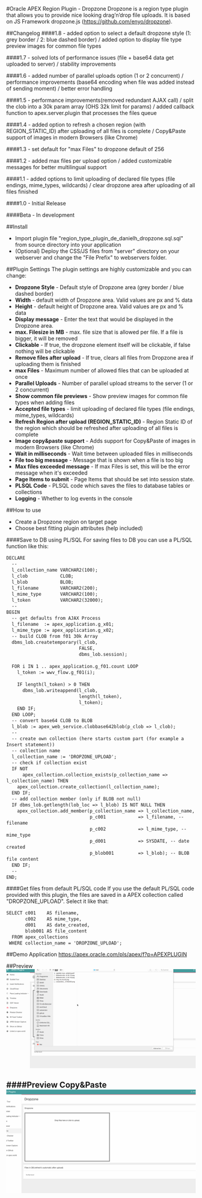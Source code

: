 #Oracle APEX Region Plugin - Dropzone
Dropzone is a region type plugin that allows you to provide nice looking drag’n’drop file uploads.
It is based on JS Framework dropzone.js (https://github.com/enyo/dropzone).

##Changelog
####1.8 - added option to select a default dropzone style (1: grey border / 2: blue dashed border) / added option to display file type preview images for common file types

####1.7 - solved lots of performance issues (file + base64 data get uploaded to server) / stability improvements

####1.6 - added number of parallel uploads option (1 or 2 concurrent) / performance improvements (base64 encoding when file was added instead of sending moment) / better error handling

####1.5 - performance improvements(removed redundant AJAX call) / split the clob into a 30k param array (OHS 32k limit for params) / added callback function to apex.server.plugin that processes the files queue

####1.4 - added option to refresh a chosen region (with REGION_STATIC_ID) after uploading of all files is complete / Copy&Paste support of images in modern Browsers (like Chrome)

####1.3 - set default for "max Files" to dropzone default of 256

####1.2 - added max files per upload option / added customizable messages for better multilingual support

####1.1 - added options to limit uploading of declared file types (file endings, mime_types, wildcards) / clear dropzone area after uploading of all files finished

####1.0 - Initial Release

####Beta - In development

##Install
- Import plugin file "region_type_plugin_de_danielh_dropzone.sql.sql" from source directory into your application
- (Optional) Deploy the CSS/JS files from "server" directory on your webserver and change the "File Prefix" to webservers folder.

##Plugin Settings
The plugin settings are highly customizable and you can change:
- **Dropzone Style** - Default style of Dropzone area (grey border / blue dashed border)
- **Width** - default width of Dropzone area. Valid values are px and % data
- **Height** - default height of Dropzone area. Valid values are px and % data
- **Display message** - Enter the text that would be displayed in the Dropzone area.
- **max. Filesize in MB** - max. file size that is allowed per file. If a file is bigger, it will be removed
- **Clickable** - If true, the dropzone element itself will be clickable, if false nothing will be clickable
- **Remove files after upload** - If true, clears all files from Dropzone area if uploading them is finished
- **max Files** - Maximum number of allowed files that can be uploaded at once
- **Parallel Uploads** - Number of parallel upload streams to the server (1 or 2 concurrent)
- **Show common file previews** - Show preview images for common file types when adding files
- **Accepted file types** - limit uploading of declared file types (file endings, mime_types, wildcards)
- **Refresh Region after upload (REGION_STATIC_ID)** - Region Static ID of the region which should be refreshed after uploading of all files is complete
- **Image copy&paste support** - Adds support for Copy&Paste of images in modern Browsers (like Chrome)
- **Wait in milliseconds** - Wait time between uploaded files in milliseconds
- **File too big message** - Message that is shown when a file is too big
- **Max files exceeded message** - If max Files is set, this will be the error message when it's exceeded
- **Page Items to submit** - Page Items that should be set into session state.
- **PLSQL Code** - PLSQL code which saves the files to database tables or collections
- **Logging** - Whether to log events in the console

##How to use
- Create a Dropzone region on target page
- Choose best fitting plugin attributes (help included)

####Save to DB using PL/SQL
For saving files to DB you can use a PL/SQL function like this:

```language-sql
DECLARE
  --
  l_collection_name VARCHAR2(100);
  l_clob            CLOB;
  l_blob            BLOB;
  l_filename        VARCHAR2(200);
  l_mime_type       VARCHAR2(100);
  l_token           VARCHAR2(32000);
  --
BEGIN
  -- get defaults from AJAX Process
  l_filename  := apex_application.g_x01;
  l_mime_type := apex_application.g_x02;
  -- build CLOB from f01 30k Array
  dbms_lob.createtemporary(l_clob,
                           FALSE,
                           dbms_lob.session);

  FOR i IN 1 .. apex_application.g_f01.count LOOP
    l_token := wwv_flow.g_f01(i);
  
    IF length(l_token) > 0 THEN
      dbms_lob.writeappend(l_clob,
                           length(l_token),
                           l_token);
    END IF;
  END LOOP;
  -- convert base64 CLOB to BLOB
  l_blob := apex_web_service.clobbase642blob(p_clob => l_clob);
  --
  -- create own collection (here starts custom part (for example a Insert statement))
  -- collection name
  l_collection_name := 'DROPZONE_UPLOAD';
  -- check if collection exist
  IF NOT
      apex_collection.collection_exists(p_collection_name => l_collection_name) THEN
    apex_collection.create_collection(l_collection_name);
  END IF;
  -- add collection member (only if BLOB not null)
  IF dbms_lob.getlength(lob_loc => l_blob) IS NOT NULL THEN
    apex_collection.add_member(p_collection_name => l_collection_name,
                               p_c001            => l_filename, -- filename
                               p_c002            => l_mime_type, -- mime_type
                               p_d001            => SYSDATE, -- date created
                               p_blob001         => l_blob); -- BLOB file content
  END IF;
  --
END;
```

####Get files from default PL/SQL code
If you use the default PL/SQL code provided with this plugin, the files are saved in a APEX collection called "DROPZONE_UPLOAD". Select it like that:

```language-sql
SELECT c001    AS filename,
       c002    AS mime_type,
       d001    AS date_created,
       blob001 AS file_content
  FROM apex_collections
 WHERE collection_name = 'DROPZONE_UPLOAD';
 ```

##Demo Application
https://apex.oracle.com/pls/apex/f?p=APEXPLUGIN

##Preview
![](https://github.com/Dani3lSun/apex-plugin-dropzone/blob/master/preview.gif)

####Preview Copy&Paste
![](https://github.com/Dani3lSun/apex-plugin-dropzone/blob/master/preview_copy_paste.gif)
---
